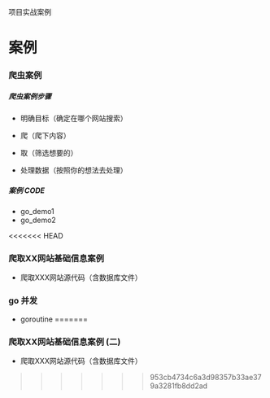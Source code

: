 
项目实战案例

# 案例

### 爬虫案例 

##### 爬虫案例步骤 

* 明确目标（确定在哪个网站搜索）

* 爬（爬下内容）

* 取（筛选想要的）

* 处理数据（按照你的想法去处理）

##### 案例 CODE 

 * go_demo1
 * go_demo2
  
<<<<<<< HEAD
### 爬取XX网站基础信息案例
 * 爬取XXX网站源代码（含数据库文件）


### go 并发 

 * goroutine
=======
### 爬取XX网站基础信息案例 (二)
* 爬取XXX网站源代码（含数据库文件）
>>>>>>> 953cb4734c6a3d98357b33ae379a3281fb8dd2ad

